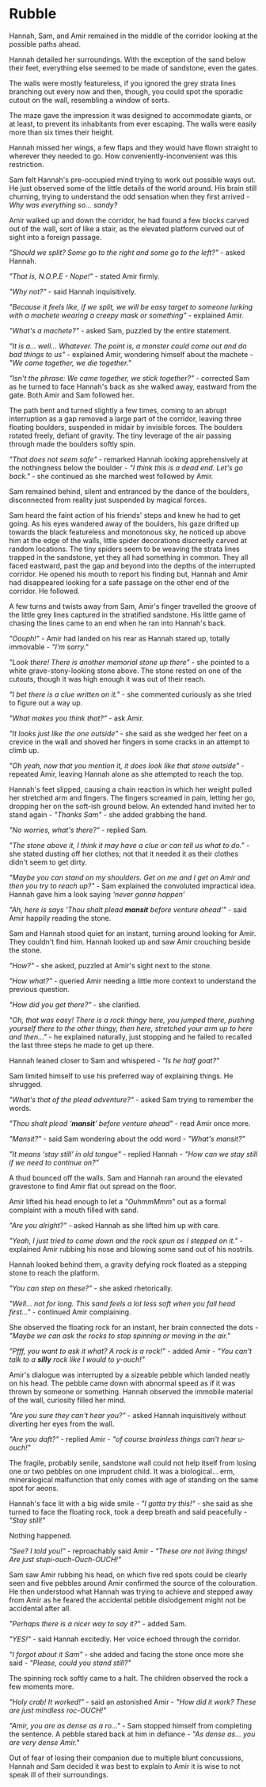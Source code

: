 

# Rubble

Hannah, Sam, and Amir remained in the middle of the corridor looking at the possible paths ahead.

Hannah detailed her surroundings. With the exception of the sand below their feet, everything else seemed to be made of sandstone, even the gates.

The walls were mostly featureless, if you ignored the grey strata lines branching out every now and then, though, you could spot the sporadic cutout on the wall, resembling a window of sorts.

The maze gave the impression it was designed to accommodate giants, or at least, to prevent its inhabitants from ever escaping. The walls were easily more than six times their height.

Hannah missed her wings, a few flaps and they would have flown straight to wherever they needed to go. How conveniently-inconvenient was this restriction.

Sam felt Hannah's pre-occupied mind trying	 to work out possible ways out. He just observed some of the little details of the world around. His brain still churning, trying to understand the odd sensation when they first arrived - *Why was everything so... sandy?*

Amir walked up and down the corridor, he had found a few blocks carved out of the wall, sort of like a stair, as the elevated platform curved out of sight into a foreign passage.

*"Should we split? Some go to the right and some go to the left?"* - asked Hannah.

*"That is, N.O.P.E - Nope!"* - stated Amir firmly.

*"Why not?"* - said Hannah inquisitively.

*"Because it feels like, if we split, we will be easy target to someone lurking with a machete wearing a creepy mask or something"* - explained Amir.

*"What's a machete?"* - asked Sam, puzzled by the entire statement.

*"It is a... well... Whatever. The point is, a monster could come out and do bad things to us"* - explained Amir, wondering himself about the machete - *"We came together, we die together."*

*"Isn't the phrase: We came together, we stick together?"* - corrected Sam as he turned to face Hannah's back as she walked away, eastward from the gate. Both Amir and Sam followed her.



The path bent and turned slightly a few times, coming to an abrupt interruption as a gap removed a large part of the corridor, leaving three floating boulders, suspended in midair by invisible forces. The boulders rotated freely, defiant of gravity. The tiny leverage of the air passing through made the boulders softly spin.

*"That does not seem safe"* - remarked Hannah looking apprehensively at the nothingness below the boulder - *"I think this is a dead end. Let's go back."* - she continued as she marched west followed by Amir.



Sam remained behind, silent and entranced by the dance of the boulders, disconnected from reality just suspended by magical forces. 

Sam heard the faint action of his friends' steps and knew he had to get going. As his eyes wandered away of the boulders, his gaze drifted up towards the black featureless and monotonous sky, he noticed up above him at the edge of the walls, little spider decorations discreetly carved at random locations. The tiny spiders seem to be weaving the strata lines trapped in the sandstone, yet they all had something in common. They all faced eastward, past the gap and beyond into the depths of the interrupted corridor. He opened his mouth to report his finding but, Hannah and Amir had disappeared looking for a safe passage on the other end of the corridor. He followed.



A few turns and twists away from Sam, Amir's finger travelled the groove of the little grey lines captured in the stratified sandstone. His little game of chasing the lines came to an end when he ran into Hannah's back.

*"Oouph!"* - Amir had landed on his rear as Hannah stared up, totally immovable - *"I'm sorry."*

*"Look there! There is another memorial stone up there"* - she pointed to a white grave-stony-looking stone above. The stone rested on one of the cutouts, though it was high enough it was out of their reach.

*"I bet there is a clue written on it."* - she commented curiously as she tried to figure out a way up.

*"What makes you think that?"* - ask Amir.

*"It looks just like the one outside"* - she said as she wedged her feet on a crevice in the wall and shoved her fingers in some cracks in an attempt to climb up.

*"Oh yeah, now that you mention it, it does look like that stone outside"* - repeated Amir, leaving Hannah alone as she attempted to reach the top.

Hannah's feet slipped, causing a chain reaction in which her weight pulled her stretched arm and fingers. The fingers screamed in pain, letting her go, dropping her on the soft-ish ground below. An extended hand invited her to stand again - *"Thanks Sam"* - she added grabbing the hand.

*"No worries, what's there?"* - replied Sam.

*"The stone above it, I think it may have a clue or can tell us what to do."* - she stated dusting off her clothes; not that it needed it as their clothes didn't seem to get dirty. 

*"Maybe you can stand on my shoulders. Get on me and I get on Amir and then you try to reach up?"* - Sam explained the convoluted impractical idea. Hannah gave him a look saying *‘never gonna happen’*

*"Ah, here is says ‘Thou shalt plead **mansit** before venture ahead’"* - said Amir happily reading the stone.

Sam and Hannah stood quiet for an instant, turning around looking for Amir. They couldn't find him. Hannah looked up and saw Amir crouching beside the stone.

*"How?"* - she asked, puzzled at Amir's sight next to the stone.

*"How what?"* - queried Amir needing a little more context to understand the previous question.

*"How did you get there?"* - she clarified.

*"Oh, that was easy! There is a rock thingy here, you jumped there, pushing yourself there to the other thingy, then here, stretched your arm up to here and then..."* - he explained naturally, just stopping and he failed to recalled the last three steps he made to get up there.

Hannah leaned closer to Sam and whispered - *"Is he half goat?"*

Sam limited himself to use his preferred way of explaining things. He shrugged.

*"What's that of the plead adventure?"* - asked Sam trying to remember the words.

*"Thou shalt plead ‘**mansit**’ before venture ahead"* - read Amir once more.

*"Mansit?"* - said Sam wondering about the odd word - *"What's mansit?"*

*"It means ‘stay still’ in old tongue"* - replied Hannah - *"How can we stay still if we need to continue on?"*



A thud bounced off the walls. Sam and Hannah ran around the elevated gravestone to find Amir flat out spread on the floor.

Amir lifted his head enough to let a *"OuhmmMmm"* out as a formal complaint with a mouth filled with sand.



*"Are you alright?"* - asked Hannah as she lifted him up with care.

*"Yeah, I just tried to come down and the rock spun as I stepped on it."* - explained Amir rubbing his nose and blowing some sand out of his nostrils.

Hannah looked behind them, a gravity defying rock floated as a stepping stone to reach the platform.

*"You can step on these?"* - she asked rhetorically.

*"Well... not for long. This sand feels a lot less soft when you fall head first..."* - continued Amir complaining.

She observed the floating rock for an instant, her brain connected the dots - *"Maybe we can ask the rocks to stop spinning or moving in the air."*

*"Pfff, you want to ask it what? A rock is a rock!"* - added Amir - *"You can't talk to a **silly** rock like I would to y-ouch!"*

Amir's dialogue was interrupted by a sizeable pebble which landed neatly on his head. The pebble came down with abnormal speed as if it was thrown by someone or something. Hannah observed the immobile material of the wall, curiosity filled her mind.

*"Are you sure they can't hear you?"* - asked Hannah inquisitively without diverting her eyes from the wall.

*"Are you daft?"* - replied Amir - *"of course brainless things can't hear u-ouch!"*

The fragile, probably senile, sandstone wall could not help itself from losing one or two pebbles on one imprudent child. It was a biological... erm, mineralogical malfunction that only comes with age of standing on the same spot for aeons.

Hannah's face lit with a big wide smile - *"I gotta try this!"* - she said as she turned to face the floating rock, took a deep breath and said peacefully - *"Stay still!"*

Nothing happened.

*"See? I told you!"* - reproachably said Amir - *"These are not living things! Are just stupi-ouch-Ouch-OUCH!"*

Sam saw Amir rubbing his head, on which five red spots could be clearly seen and five pebbles around Amir confirmed the source of the colouration. He then understood what Hannah was trying to achieve and stepped away from Amir as he feared the accidental pebble dislodgement might not be accidental after all.

*"Perhaps there is a nicer way to say it?"* - added Sam.

*"YES!"* - said Hannah excitedly. Her voice echoed through the corridor.

*"I forgot about it Sam"* - she added and facing the stone once more she said - *"Please, could you stand still?"*

The spinning rock softly came to a halt. The children observed the rock a few moments more.

*"Holy crab! It worked!"* - said an astonished Amir - *"How did it work? These are just mindless roc-OUCH!"*

*"Amir, you are as dense as a ro..."* - Sam stopped himself from completing the sentence. A pebble stared back at him in defiance - *"As dense as... you are very dense Amir."*

Out of fear of losing their companion due to multiple blunt concussions, Hannah and Sam decided it was best to explain to Amir it is wise to not speak ill of their surroundings.
